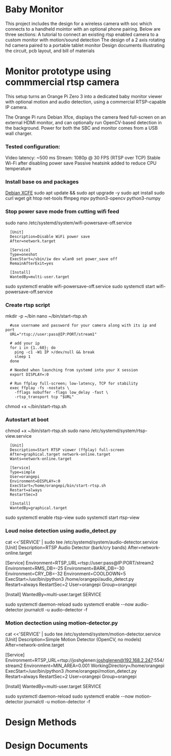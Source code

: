 # Baby Monitor

This project includes the design for a wireless camera with soc which connects to a handheld mointor with an optional phone pairing. Below are three sections:
<cl> A tutorial to connect an existing rtsp enabled camera to a custom monitor with motion/sound detection </cl>
<cl> The design of a 2 axis rotating hd camera paired to a portable tablet monitor </cl>
<cl> Design documents illustrating the circuit, pcb layout, and bill of materials </cl>

# Monitor prototype using commmercial rtsp camera
This setup turns an Orange Pi Zero 3 into a dedicated baby monitor viewer with optional motion and audio detection, using a commercial RTSP-capable IP camera.

The Orange Pi runs Debian Xfce, displays the camera feed full-screen on an external HDMI monitor, and can optionally run OpenCV-based detection in the background.
Power for both the SBC and monitor comes from a USB wall charger.

### Tested configuration:
  Video latency: ~500 ms
  Stream: 1080p @ 30 FPS (RTSP over TCP)
  Stable Wi-Fi after disabling power save
  Passive heatsink added to reduce CPU temperature

### Install base os and packages
[Debian XCFE](https://sd-card-images.johang.se/boards/orange_pi_zero3.html)
sudo apt update && sudo apt upgrade -y
sudo apt install sudo curl wget git htop net-tools ffmpeg mpv python3-opencv python3-numpy

### Stop power save mode from cutting wifi feed

  sudo nano /etc/systemd/system/wifi-powersave-off.service
  
      [Unit]
      Description=Disable WiFi power save
      After=network.target
      
      [Service]
      Type=oneshot
      ExecStart=/sbin/iw dev wlan0 set power_save off
      RemainAfterExit=yes
      
      [Install]
      WantedBy=multi-user.target
    
  sudo systemctl enable wifi-powersave-off.service
  sudo systemctl start wifi-powersave-off.service

### Create rtsp script

  mkdir -p ~/bin
  nano ~/bin/start-rtsp.sh
  
      #use username and password for your camera along with its ip and port 
      URL="rtsp://user:pass@IP:PORT/stream1"
      
      # add your ip
      for i in {1..60}; do
        ping -c1 -W1 IP >/dev/null && break
        sleep 1
      done
      
      # Needed when launching from systemd into your X session
      export DISPLAY=:0
      
      # Run ffplay full‑screen; low‑latency, TCP for stability
      exec ffplay -fs -nostats \
        -fflags nobuffer -flags low_delay -fast \
        -rtsp_transport tcp "$URL"
        
  chmod +x ~/bin/start-rtsp.sh

### Autostart at boot
  chmod +x ~/bin/start-rtsp.sh
  sudo nano /etc/systemd/system/rtsp-view.service
  
      [Unit]
      Description=Start RTSP viewer (ffplay) full-screen
      After=graphical.target network-online.target
      Wants=network-online.target
      
      [Service]
      Type=simple
      User=orangepi
      Environment=DISPLAY=:0
      ExecStart=/home/orangepi/bin/start-rtsp.sh
      Restart=always
      RestartSec=3
      
      [Install]
      WantedBy=graphical.target
      
  sudo systemctl enable rtsp-view
  sudo systemctl start rtsp-view


### Loud noise detection using audio_detect.py
  cat <<'SERVICE' | sudo tee /etc/systemd/system/audio-detector.service
  [Unit]
  Description=RTSP Audio Detector (bark/cry bands)
  After=network-online.target
  
  [Service]
  Environment=RTSP_URL=rtsp://user:pass@IP:PORT/stream2
  Environment=RMS_DB=-25
  Environment=BARK_DB=-30
  Environment=CRY_DB=-32
  Environment=COOLDOWN=5
  ExecStart=/usr/bin/python3 /home/orangepi/audio_detect.py
  Restart=always
  RestartSec=2
  User=orangepi
  Group=orangepi
  
  [Install]
  WantedBy=multi-user.target
  SERVICE
  
  sudo systemctl daemon-reload
  sudo systemctl enable --now audio-detector
  journalctl -u audio-detector -f

### Motion dectection using motion-detector.py
  cat <<'SERVICE' | sudo tee /etc/systemd/system/motion-detector.service
  [Unit]
  Description=Simple Motion Detector (OpenCV, no models)
  After=network-online.target
  
  [Service]
  Environment=RTSP_URL=rtsp://joshglenen:joshglenen@192.168.2.247:554/stream2
  Environment=MIN_AREA=0.001
  WorkingDirectory=/home/orangepi
  ExecStart=/usr/bin/python3 /home/orangepi/motion_detect.py
  Restart=always
  RestartSec=2
  User=orangepi
  Group=orangepi
  
  [Install]
  WantedBy=multi-user.target
  SERVICE
  
  sudo systemctl daemon-reload
  sudo systemctl enable --now motion-detector
  journalctl -u motion-detector -f

# Design Methods

# Design Documents
